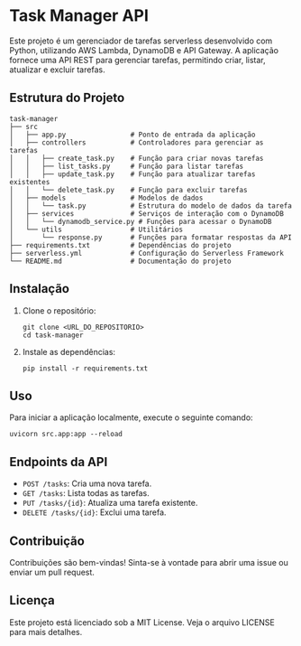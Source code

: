 # Task Manager API

Este projeto é um gerenciador de tarefas serverless desenvolvido com Python, utilizando AWS Lambda, DynamoDB e API Gateway. A aplicação fornece uma API REST para gerenciar tarefas, permitindo criar, listar, atualizar e excluir tarefas.

## Estrutura do Projeto

```
task-manager
├── src
│   ├── app.py                # Ponto de entrada da aplicação
│   ├── controllers           # Controladores para gerenciar as tarefas
│   │   ├── create_task.py    # Função para criar novas tarefas
│   │   ├── list_tasks.py     # Função para listar tarefas
│   │   ├── update_task.py    # Função para atualizar tarefas existentes
│   │   └── delete_task.py    # Função para excluir tarefas
│   ├── models                # Modelos de dados
│   │   └── task.py           # Estrutura do modelo de dados da tarefa
│   ├── services              # Serviços de interação com o DynamoDB
│   │   └── dynamodb_service.py # Funções para acessar o DynamoDB
│   └── utils                 # Utilitários
│       └── response.py       # Funções para formatar respostas da API
├── requirements.txt          # Dependências do projeto
├── serverless.yml            # Configuração do Serverless Framework
└── README.md                 # Documentação do projeto
```

## Instalação

1. Clone o repositório:
   ```
   git clone <URL_DO_REPOSITORIO>
   cd task-manager
   ```

2. Instale as dependências:
   ```
   pip install -r requirements.txt
   ```

## Uso

Para iniciar a aplicação localmente, execute o seguinte comando:

```
uvicorn src.app:app --reload
```

## Endpoints da API

- `POST /tasks`: Cria uma nova tarefa.
- `GET /tasks`: Lista todas as tarefas.
- `PUT /tasks/{id}`: Atualiza uma tarefa existente.
- `DELETE /tasks/{id}`: Exclui uma tarefa.

## Contribuição

Contribuições são bem-vindas! Sinta-se à vontade para abrir uma issue ou enviar um pull request.

## Licença

Este projeto está licenciado sob a MIT License. Veja o arquivo LICENSE para mais detalhes.